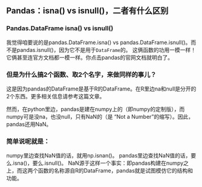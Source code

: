 ## Pandas：isna() vs isnull()，二者有什么区别

### Pandas.DataFrame isna() vs isnull()
我觉得咱要说的是pandas.DataFrame.isna() vs pandas.DataFrame.isnull()。而不是pandas.isnull()，因为它不是用于`DataFrame`的。
这俩函数的功用一模一样！它俩甚至连官方文档都一模一样。你点击pandas的官网文档就明白了。

### 但是为什么搞2个函数、取2个名字，来做同样的事儿？
这是因为pandas的DataFrame是基于R的DataFrame。在R里边na和null是分开的2个东西。更多相关信息请参考这篇文章。

然而，在python里边，pandas是建在numpy上的（即numpy的定制版），而numpy可是没na，也没null，只有NaN的（是 “Not a Number”的缩写）。因此，pandas还用NaN。

### 简单说呢就是：
numpy里边查找NaN值的话，就用np.isnan()。
pandas里边查找NaN值的话，要么.isna()，要么.isnull()。
NaN源于这样一个事实：即pandas构建在numpy之上，而这两个函数的名称源自R的DataFrame，pandas就是试图模仿它的结构和功能。
